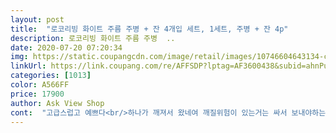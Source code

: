 ```yaml
---
layout: post 
title:  "로코리빙 화이트 주름 주병 + 잔 4개입 세트, 1세트, 주병 + 잔 4p" 
description: 로코리빙 화이트 주름 주병  ..
date: 2020-07-20 07:20:34 
img: https://static.coupangcdn.com/image/retail/images/10746604643134-c2e8ad32-7ac9-4045-b514-634116f4940c.jpg 
linkUrl: https://link.coupang.com/re/AFFSDP?lptag=AF3600438&subid=ahnPublicAsk&pageKey=1745383645&itemId=2971974872&vendorItemId=70960384021&traceid=V0-113-f78eb241348a0d88 
categories: [1013] 
color: A566FF 
price: 17900 
author: Ask View Shop 
cont:  "고급스럽고 예쁘다<br/>하나가 깨져서 왔네여 깨질위험이 있는거는 싸서 보내야하는거 아닌가여? 하다못해 신문지도 있는데여 반품하기 구찮아서 그냥 쓰겠지만 기분이 좋진 않네여<br/>" 
---
```

